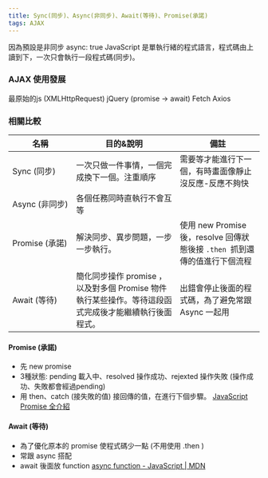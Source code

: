 ```yaml
---
title: Sync(同步)、Async(非同步)、Await(等待)、Promise(承諾)
tags: AJAX
---
```

<style>
tr td:nth-child(1){
    white-space:nowrap;
}
</style>
因為預設是非同步 async: true
JavaScript 是單執行緒的程式語言，程式碼由上讀到下，一次只會執行一段程式碼(同步)。
<!--### Q: 好像只有 AJAX抓資料才會用到!?-->

### AJAX 使用發展

最原始的js (XMLHttpRequest) <i class="fa fa-arrow-right" aria-hidden="true"></i> jQuery (promise -> await) <i class="fa fa-arrow-right" aria-hidden="true"></i> Fetch <i class="fa fa-arrow-right" aria-hidden="true"></i> Axios
<!--more-->
### 相關比較

| 名稱             | 目的&說明                                   | 備註                                                  |
|----------------|--------------------------------------|-----------------------------------------------------|
| Sync (同步)    | 一次只做一件事情，一個完成換下一個。注重順序               | 需要等才能進行下一個，有時畫面像靜止沒反應-反應不夠快                        |
| Async (非同步)  | 各個任務同時直執行不會互等                        |                                                     |
| Promise (承諾) | 解決同步、異步問題，一步一步執行。 | 使用 new Promise 後，resolve 回傳狀態後接 ```.then ```抓到還傳的值進行下個流程 |
| Await (等待)   | 簡化同步操作 promise ，以及對多個 Promise 物件執行某些操作。等待這段函式完成後才能繼續執行後面程式。| 出錯會停止後面的程式碼，為了避免常跟 Async 一起用                        |

#### Promise (承諾)
- 先 new promise
- 3種狀態: pending 載入中、resolved 操作成功、rejexted 操作失敗 (操作成功、失敗都會經過pending)
- 用 then、catch (接失敗的值) 接回傳的值，在進行下個步驟。
[JavaScript Promise 全介紹](https://wcc723.github.io/development/2020/02/16/all-new-promise/)

#### Await (等待)
- 為了優化原本的 promise 使程式碼少一點 (不用使用 .then )
- 常跟 async 搭配
- await 後面放 function
[async function - JavaScript | MDN](https://developer.mozilla.org/zh-TW/docs/Web/JavaScript/Reference/Statements/async_function)

<!--跟fetch???
https://developers.google.com/web/fundamentals/primers/async-functions?hl=zh-tw-->